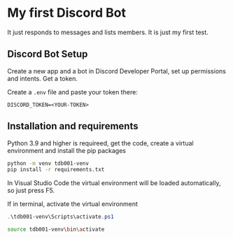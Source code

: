 # My first Discord Bot

It just responds to messages and lists members. It is just my first test.

## Discord Bot Setup

Create a new app and a bot in Discord Developer Portal, set up permissions and intents. Get a token.

Create a `.env` file and paste your token there:

```
DISCORD_TOKEN=<YOUR-TOKEN>
```

## Installation and requirements

Python 3.9 and higher is requireed, get the code, create a virtual environment and install the pip packages

```bash
python -m venv tdb001-venv
pip install -r requirements.txt
```

In Visual Studio Code the virtual environment will be loaded automatically, so just press F5.

If in terminal, activate the virtual environment

```powershell
.\tdb001-venv\Scripts\activate.ps1
```

```bash
source tdb001-venv\bin\activate
```
